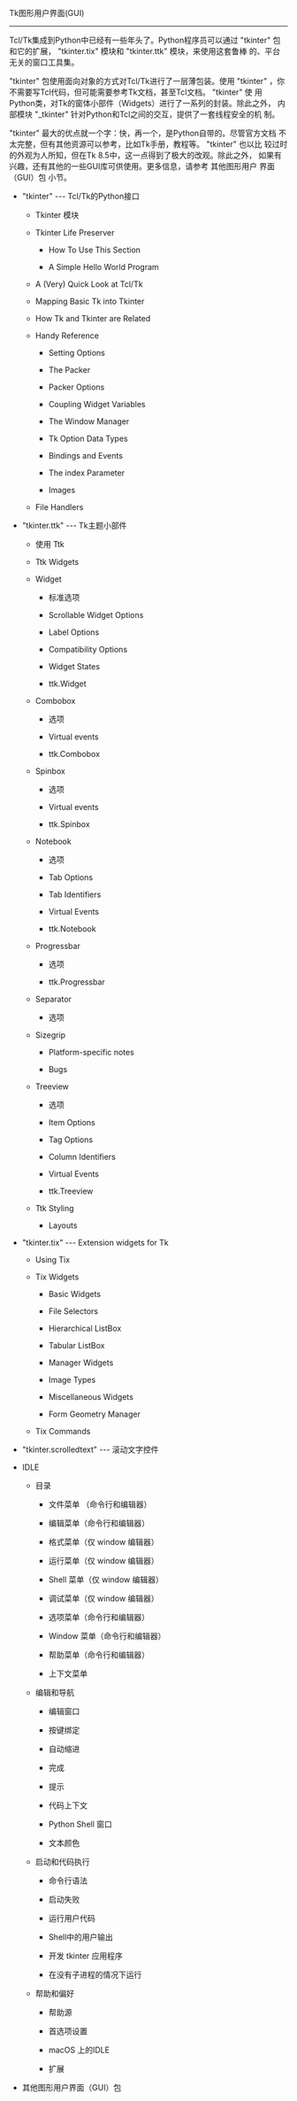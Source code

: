 Tk图形用户界面(GUI)
*******************

Tcl/Tk集成到Python中已经有一些年头了。Python程序员可以通过 "tkinter"
包和它的扩展， "tkinter.tix" 模块和 "tkinter.ttk" 模块，来使用这套鲁棒
的、平台无关的窗口工具集。

"tkinter" 包使用面向对象的方式对Tcl/Tk进行了一层薄包装。使用 "tkinter"
，你不需要写Tcl代码，但可能需要参考Tk文档，甚至Tcl文档。 "tkinter" 使
用Python类，对Tk的窗体小部件（Widgets）进行了一系列的封装。除此之外，
内部模块 "_tkinter" 针对Python和Tcl之间的交互，提供了一套线程安全的机
制。

"tkinter" 最大的优点就一个字：快，再一个，是Python自带的。尽管官方文档
不太完整，但有其他资源可以参考，比如Tk手册，教程等。 "tkinter" 也以比
较过时的外观为人所知，但在Tk 8.5中，这一点得到了极大的改观。除此之外，
如果有兴趣，还有其他的一些GUI库可供使用。更多信息，请参考 其他图形用户
界面（GUI）包  小节。

* "tkinter" --- Tcl/Tk的Python接口

  * Tkinter 模块

  * Tkinter Life Preserver

    * How To Use This Section

    * A Simple Hello World Program

  * A (Very) Quick Look at Tcl/Tk

  * Mapping Basic Tk into Tkinter

  * How Tk and Tkinter are Related

  * Handy Reference

    * Setting Options

    * The Packer

    * Packer Options

    * Coupling Widget Variables

    * The Window Manager

    * Tk Option Data Types

    * Bindings and Events

    * The index Parameter

    * Images

  * File Handlers

* "tkinter.ttk" --- Tk主题小部件

  * 使用 Ttk

  * Ttk Widgets

  * Widget

    * 标准选项

    * Scrollable Widget Options

    * Label Options

    * Compatibility Options

    * Widget States

    * ttk.Widget

  * Combobox

    * 选项

    * Virtual events

    * ttk.Combobox

  * Spinbox

    * 选项

    * Virtual events

    * ttk.Spinbox

  * Notebook

    * 选项

    * Tab Options

    * Tab Identifiers

    * Virtual Events

    * ttk.Notebook

  * Progressbar

    * 选项

    * ttk.Progressbar

  * Separator

    * 选项

  * Sizegrip

    * Platform-specific notes

    * Bugs

  * Treeview

    * 选项

    * Item Options

    * Tag Options

    * Column Identifiers

    * Virtual Events

    * ttk.Treeview

  * Ttk Styling

    * Layouts

* "tkinter.tix" --- Extension widgets for Tk

  * Using Tix

  * Tix Widgets

    * Basic Widgets

    * File Selectors

    * Hierarchical ListBox

    * Tabular ListBox

    * Manager Widgets

    * Image Types

    * Miscellaneous Widgets

    * Form Geometry Manager

  * Tix Commands

* "tkinter.scrolledtext" --- 滚动文字控件

* IDLE

  * 目录

    * 文件菜单 （命令行和编辑器）

    * 编辑菜单（命令行和编辑器）

    * 格式菜单（仅 window 编辑器）

    * 运行菜单（仅 window 编辑器）

    * Shell 菜单（仅 window 编辑器）

    * 调试菜单（仅 window 编辑器）

    * 选项菜单（命令行和编辑器）

    * Window 菜单（命令行和编辑器）

    * 帮助菜单（命令行和编辑器）

    * 上下文菜单

  * 编辑和导航

    * 编辑窗口

    * 按键绑定

    * 自动缩进

    * 完成

    * 提示

    * 代码上下文

    * Python Shell 窗口

    * 文本颜色

  * 启动和代码执行

    * 命令行语法

    * 启动失败

    * 运行用户代码

    * Shell中的用户输出

    * 开发 tkinter 应用程序

    * 在没有子进程的情况下运行

  * 帮助和偏好

    * 帮助源

    * 首选项设置

    * macOS 上的IDLE

    * 扩展

* 其他图形用户界面（GUI）包
